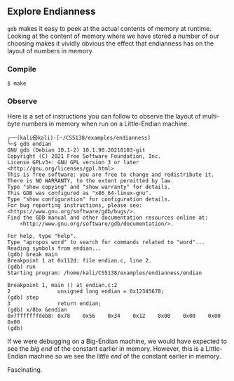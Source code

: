 ## Explore Endianness

`gdb` makes it easy to peek at the actual contents of memory at runtime. Looking at the content of memory
where we have stored a number of our choosing makes it vividly obvious the effect that endianness has on
the layout of numbers in memory.

### Compile

`$ make`

### Observe

Here is a set of instructions you can follow to observe the layout of multi-byte numbers in memory
when run on a Little-Endian machine.

```
┌──(kali㉿kali)-[~/CS5138/examples/endianness]
└─$ gdb endian                                                                                                                          
GNU gdb (Debian 10.1-2) 10.1.90.20210103-git
Copyright (C) 2021 Free Software Foundation, Inc.                                                                                       
License GPLv3+: GNU GPL version 3 or later <http://gnu.org/licenses/gpl.html>
This is free software: you are free to change and redistribute it.
There is NO WARRANTY, to the extent permitted by law.
Type "show copying" and "show warranty" for details.
This GDB was configured as "x86_64-linux-gnu".
Type "show configuration" for configuration details.
For bug reporting instructions, please see:
<https://www.gnu.org/software/gdb/bugs/>.
Find the GDB manual and other documentation resources online at:
    <http://www.gnu.org/software/gdb/documentation/>.

For help, type "help".
Type "apropos word" to search for commands related to "word"...
Reading symbols from endian...
(gdb) break main
Breakpoint 1 at 0x112d: file endian.c, line 2.
(gdb) run
Starting program: /home/kali/CS5138/examples/endianness/endian 

Breakpoint 1, main () at endian.c:2
2               unsigned long endian = 0x12345678;
(gdb) step
3               return endian;
(gdb) x/8bx &endian
0x7fffffffdeb8: 0x78    0x56    0x34    0x12    0x00    0x00    0x00    0x00
(gdb) 
```

If we were debugging on a Big-Endian machine, we would have expected to see
the _big end_ of the constant earlier in memory. However, this is a Little-Endian
machine so we see the _little end_ of the constant earlier in memory.

Fascinating.

